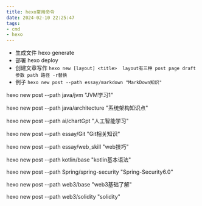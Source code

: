 ```yaml
---
title: hexo常用命令
date: 2024-02-10 22:25:47
tags: 
- cmd 
- hexo
---
```


- 生成文件 hexo generate
- 部署 hexo deploy
- 创建文章写作 `hexo new [layout] <title>  layout有三种 post page draft 参数 path 路径 -r替换`
- 例子 `hexo new post --path essay/markdown "MarkDown知识" `

hexo new post --path java/jvm "JVM学习1"

hexo new post --path java/architecture "系统架构知识点"

hexo new post --path ai/chartGpt "人工智能学习"

hexo new post --path essay/Git "Git相关知识"

hexo new post --path essay/web_skill "web技巧"

hexo new post --path kotlin/base "kotlin基本语法"

hexo new post --path Spring/spring-security "Spring-Security6.0"

hexo new post --path web3/base "web3基础了解"

hexo new post --path web3/solidity "solidity"

